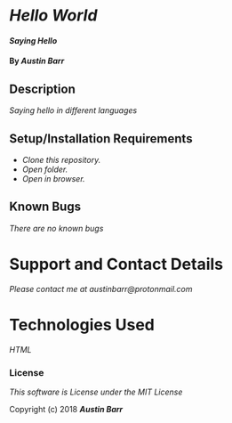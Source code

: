 # _Hello World_

#### _Saying Hello_

#### By _Austin Barr_

## Description

_Saying hello in different languages_

## Setup/Installation Requirements

* _Clone this repository._
* _Open folder._
* _Open in browser._

## Known Bugs

_There are no known bugs_

# Support and Contact Details

_Please contact me at austinbarr@protonmail.com_

# Technologies Used

_HTML_

### License

*This software is License under the MIT License*

Copyright (c) 2018 **_Austin Barr_**
